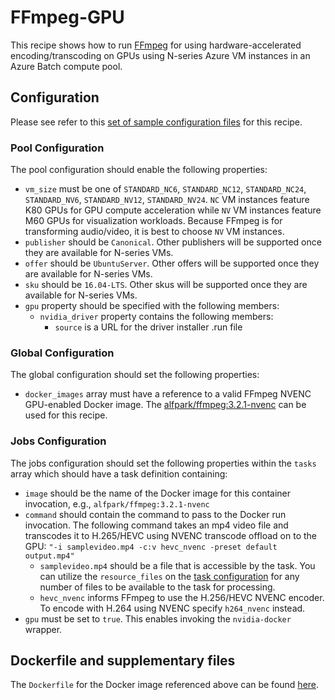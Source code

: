 # FFmpeg-GPU
This recipe shows how to run [FFmpeg](https://ffmpeg.org/) for using
hardware-accelerated encoding/transcoding on GPUs using N-series Azure VM
instances in an Azure Batch compute pool.

## Configuration
Please see refer to this [set of sample configuration files](./config) for
this recipe.

### Pool Configuration
The pool configuration should enable the following properties:
* `vm_size` must be one of `STANDARD_NC6`, `STANDARD_NC12`, `STANDARD_NC24`,
`STANDARD_NV6`, `STANDARD_NV12`, `STANDARD_NV24`. `NC` VM instances feature
K80 GPUs for GPU compute acceleration while `NV` VM instances feature
M60 GPUs for visualization workloads. Because FFmpeg is for transforming
audio/video, it is best to choose `NV` VM instances.
* `publisher` should be `Canonical`. Other publishers will be supported
once they are available for N-series VMs.
* `offer` should be `UbuntuServer`. Other offers will be supported once they
are available for N-series VMs.
* `sku` should be `16.04-LTS`. Other skus will be supported once they are
available for N-series VMs.
* `gpu` property should be specified with the following members:
  * `nvidia_driver` property contains the following members:
    * `source` is a URL for the driver installer .run file

### Global Configuration
The global configuration should set the following properties:
* `docker_images` array must have a reference to a valid FFmpeg NVENC
GPU-enabled Docker image. The
[alfpark/ffmpeg:3.2.1-nvenc](https://hub.docker.com/r/alfpark/ffmpeg)
can be used for this recipe.

### Jobs Configuration
The jobs configuration should set the following properties within the `tasks`
array which should have a task definition containing:
* `image` should be the name of the Docker image for this container invocation,
e.g., `alfpark/ffmpeg:3.2.1-nvenc`
* `command` should contain the command to pass to the Docker run invocation.
The following command takes an mp4 video file and transcodes it to H.265/HEVC
using NVENC transcode offload on to the GPU:
`"-i samplevideo.mp4 -c:v hevc_nvenc -preset default output.mp4"`
  * `samplevideo.mp4` should be a file that is accessible by the task. You
    can utilize the `resource_files` on the
    [task configuration](../../docs/10-batch-shipyard-configuration.md) for
    any number of files to be available to the task for processing.
  * `hevc_nvenc` informs FFmpeg to use the H.256/HEVC NVENC encoder. To
    encode with H.264 using NVENC specify `h264_nvenc` instead.
* `gpu` must be set to `true`. This enables invoking the `nvidia-docker`
wrapper.

## Dockerfile and supplementary files
The `Dockerfile` for the Docker image referenced above can be found
[here](https://github.com/alfpark/docker-ffmpeg/blob/master/nvenc/).
